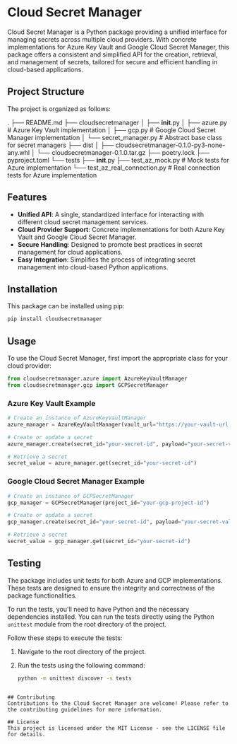 # Cloud Secret Manager

Cloud Secret Manager is a Python package providing a unified interface for managing secrets across multiple cloud providers. With concrete implementations for Azure Key Vault and Google Cloud Secret Manager, this package offers a consistent and simplified API for the creation, retrieval, and management of secrets, tailored for secure and efficient handling in cloud-based applications.

## Project Structure

The project is organized as follows:

.
├── README.md
├── cloudsecretmanager
│   ├── __init__.py
│   ├── azure.py         # Azure Key Vault implementation
│   ├── gcp.py           # Google Cloud Secret Manager implementation
│   └── secret_manager.py # Abstract base class for secret managers
├── dist
│   ├── cloudsecretmanager-0.1.0-py3-none-any.whl
│   └── cloudsecretmanager-0.1.0.tar.gz
├── poetry.lock
├── pyproject.toml
└── tests
    ├── __init__.py
    ├── test_az_mock.py          # Mock tests for Azure implementation
    └── test_az_real_connection.py # Real connection tests for Azure implementation


## Features

- **Unified API**: A single, standardized interface for interacting with different cloud secret management services.
- **Cloud Provider Support**: Concrete implementations for both Azure Key Vault and Google Cloud Secret Manager.
- **Secure Handling**: Designed to promote best practices in secret management for cloud applications.
- **Easy Integration**: Simplifies the process of integrating secret management into cloud-based Python applications.

## Installation

This package can be installed using pip:

```bash
pip install cloudsecretmanager
```

## Usage

To use the Cloud Secret Manager, first import the appropriate class for your cloud provider:

```python
from cloudsecretmanager.azure import AzureKeyVaultManager
from cloudsecretmanager.gcp import GCPSecretManager
```

### Azure Key Vault Example
```python
# Create an instance of AzureKeyVaultManager
azure_manager = AzureKeyVaultManager(vault_url="https://your-vault-url.vault.azure.net/")

# Create or update a secret
azure_manager.create(secret_id="your-secret-id", payload="your-secret-value")

# Retrieve a secret
secret_value = azure_manager.get(secret_id="your-secret-id")

```
### Google Cloud Secret Manager Example
```python
# Create an instance of GCPSecretManager
gcp_manager = GCPSecretManager(project_id="your-gcp-project-id")

# Create or update a secret
gcp_manager.create(secret_id="your-secret-id", payload="your-secret-value")

# Retrieve a secret
secret_value = gcp_manager.get(secret_id="your-secret-id")
```

## Testing

The package includes unit tests for both Azure and GCP implementations. These tests are designed to ensure the integrity and correctness of the package functionalities.

To run the tests, you'll need to have Python and the necessary dependencies installed. You can run the tests directly using the Python `unittest` module from the root directory of the project.

Follow these steps to execute the tests:

1. Navigate to the root directory of the project.

2. Run the tests using the following command:

   ```bash
   python -m unittest discover -s tests
```

## Contributing
Contributions to the Cloud Secret Manager are welcome! Please refer to the contributing guidelines for more information.

## License
This project is licensed under the MIT License - see the LICENSE file for details.